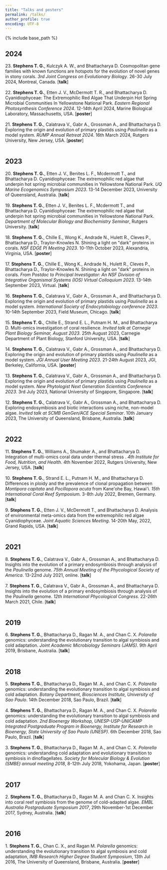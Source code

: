 ```yaml
---
title: "Talks and posters"
permalink: /talks/
author_profile: true
encoding: UTF-8
---
```


{% include base_path %}

<style>
ul {
  list-style-type: none;
}
</style>

## 2024

23\. **Stephens T. G.**, Kulczyk A. W., and Bhattacharya D. Cosmopolitan gene families with known functions are hotspots for the evolution of novel genes in stony corals. *3rd Joint Congress on Evolutionary Biology*. 26-30 July 2024, Montreal, Canada. [**talk**]
<br/><br/>
22\. **Stephens T. G.**,  Etten J. V., McDermott T. R., and Bhattacharya D. Cyanidiophyceae: The Extremophilic Red Algae That Underpin Hot Spring Microbial Communities In Yellowstone National Park. *Eastern Regional Photosynthesis Conference 2024*. 12-14th April 2024, Marine Biological Laboratory, Massachusetts, USA. [**poster**]
<br/><br/>
21\. **Stephens T. G.**,  Calatrava V., Gabr A., Grossman A., and Bhattacharya D. Exploring the origin and evolution of primary plastids using *Paulinella* as a model system. *RUMP Annual Retreat 2024*. 16th March 2024, Rutgers University, New Jersey, USA. [**poster**]
<br/><br/>
## 2023

20\. **Stephens T. G.**, Etten J. V., Benites L. F., Mcdermott T., and Bhattacharya D. Cyanidiophyceae: The extremophilic red algae that underpin hot spring microbial communities in Yellowstone National Park. *UQ Marine Ecogenomics Symposium 2023*. 13-14 December 2023, University of Queensland, Australia. [**talk**]
<br/><br/>
19\. **Stephens T. G.**, Etten J. V., Benites L. F., Mcdermott T., and Bhattacharya D. Cyanidiophyceae: The extremophilic red algae that underpin hot spring microbial communities in Yellowstone National Park. *Department of Molecular Biology and Biochemistry Seminar*, Rutgers University. [**talk**]
<br/><br/>
18\. **Stephens T. G.**, Chille E., Wong K., Andrade N., Hulett R., Cleves P., Bhattacharya D., Traylor-Knowles N. Shining a light on "dark" proteins in corals. *NSF EDGE PI Meeting 2023*. 10-11th October 2023, Alexandria, Virginia, USA. [**poster**]
<br/><br/>
17\. **Stephens T. G.**, Chille E., Wong K., Andrade N., Hulett R., Cleves P., Bhattacharya D., Traylor-Knowles N. Shining a light on "dark" proteins in corals. *From Postdoc to Principal Investigator: An NSF Division of Integrative Organismal Systems (IOS) Virtual Colloquium 2023*. 13-14th September 2023, Virtual. [**talk**]
<br/><br/>
16\. **Stephens T. G.**,  Calatrava V., Gabr A., Grossman A., and Bhattacharya D. Exploring the origin and evolution of primary plastids using *Paulinella* as a model system. *International Society of Endocytobiology conference 2023*. 10-14th September 2023, Field Museum, Chicago. [**talk**]
<br/><br/>
15\. **Stephens T. G.**, Chille E., Strand E. L., Putnam H. M., and Bhattacharya D. Multi-omics investigation of coral resilience. *Invited talk at Carnegie Plant Biology Seminar, August 2023*. 25th August 2023, Carnegie Department of Plant Biology, Stanford University, USA. [**talk**]
<br/><br/>
14\. **Stephens T. G.**,  Calatrava V., Gabr A., Grossman A., and Bhattacharya D. Exploring the origin and evolution of primary plastids using *Paulinella* as a model system. *JGI Annual User Meeting 2023*. 21-24th August 2023, JGI, Berkeley, California, USA. [**poster**]
<br/><br/>
13\. **Stephens T. G.**,  Calatrava V., Gabr A., Grossman A., and Bhattacharya D. Exploring the origin and evolution of primary plastids using *Paulinella* as a model system. *New Phytologist Next Generation Scientists Conference 2023*. 3rd July 2023, National University of Singapore, Singapore. [**talk**]
<br/><br/>
12\. **Stephens T. G.**,  Calatrava V., Gabr A., Grossman A., and Bhattacharya D. Exploring endosymbiosis and biotic interactions using niche, non-model algae. *Invited talk at SCMB GenGen/ACE Special Seminar*. 10th January 2023, The University of Queensland, Brisbane, Australia. [**talk**]
<br/><br/>
## 2022

11\. **Stephens T. G.**, Williams A., Shumaker A., and Bhattacharya D. Integration of multi-omics coral data under thermal stress . *4th Institute for Food, Nutrition, and Health*. 4th November 2022, Rutgers University, New Jersey, USA. [**talk**]
<br/><br/>
10\. **Stephens T. G.**, Strand E. L., Putnam H. M., and Bhattacharya D. Differences in ploidy and the prevalence of clonal propagation between *Montipora capitata* and *Pocillopora acuta* from Kane'ohe Bay, Hawai'i. *15th International Coral Reef Symposium*. 3-8th July 2022, Bremen, Germany. [**talk**]
<br/><br/>
9\. **Stephens T. G.**, Etten J. V., McDermott T., and Bhattacharya D. Analysis of environmental meta-omics data from the extremophilic red algae Cyanidiophyceae. *Joint Aquatic Sciences Meeting*. 14-20th May, 2022, Grand Rapids, USA. [**talk**]
<br/><br/>
## 2021

8\. **Stephens T. G.**, Calatrava V., Gabr A., Grossman A., and Bhattacharya D. Insights into the evolution of a primary endosymbiosis through analysis of the *Paulinella* genome. *75th Annual Meeting of the Phycological Society of America*. 13-22nd July 2021, online. [**talk**]
<br/><br/>
7\. **Stephens T. G.**, Calatrava V., Gabr A., Grossman A., and Bhattacharya D. Insights into the evolution of a primary endosymbiosis through analysis of the *Paulinella* genome. *12th International Phycological Congress*. 22-26th March 2021, Chile. [**talk**]
<br/><br/>
## 2019

6\. **Stephens T. G.**, Bhattacharya D., Ragan M. A., and Chan C. X. *Polarella* genomics: understanding the evolutionary transition to algal symbiosis and cold adaptation. *Joint Academic Microbiology Seminars (JAMS)*. 9th April 2019, Brisbane, Australia. [**talk**]
<br/><br/>
## 2018

5\. **Stephens T. G.**, Bhattacharya D., Ragan M. A., and Chan C. X. *Polarella* genomics: understanding the evolutionary transition to algal symbiosis and cold adaptation. *Botany Department, Biosciences Institute, University of Sao Paulo*. 14th December 2018, Sao Paulo, Brazil. [**talk**]
<br/><br/>
4\. **Stephens T. G.**, Bhattacharya D., Ragan M. A., and Chan C. X. *Polarella* genomics: understanding the evolutionary transition to algal symbiosis and cold adaptation. *2nd Bioenergy Workshop, UNESP-USP-UNICAMP Integrated Postgraduate Program in Bioenergy, Institute for Research in Bioenergy, State University of Sao Paulo (UNESP)*. 6th December 2018, Sao Paulo, Brazil. [**talk**]
<br/><br/>
3\. **Stephens T. G.**, Bhattacharya D., Ragan M. A., and Chan C. X. *Polarella* genomics: understanding cold adaptation and evolutionary transition to symbiosis in dinoflagellates. *Society for Molecular Biology & Evolution (SMBE) annual meeting 2018*, 8-12th July 2018, Yokohama, Japan. [**poster**]
<br/><br/>
## 2017

2\. **Stephens T. G.**, Bhattacharya D., Ragan M. A. and Chan C. X. Insights into coral reef symbiosis from the genome of cold-adapted algae. *EMBL Australia Postgraduate Symposium 2017*, 29th November-1st December 2017, Sydney, Australia. [**talk**]
<br/><br/>
## 2016

1\. **Stephens T. G.**, Chan C. X., and Ragan M. *Polarella* genomics: understanding the evolutionary transition to algal symbiosis and cold adaptation, *IMB Research Higher Degree Student Symposium*, 13th Jul 2016, The University of Queensland, Brisbane, Australia. [**poster**]
<br/><br/>


